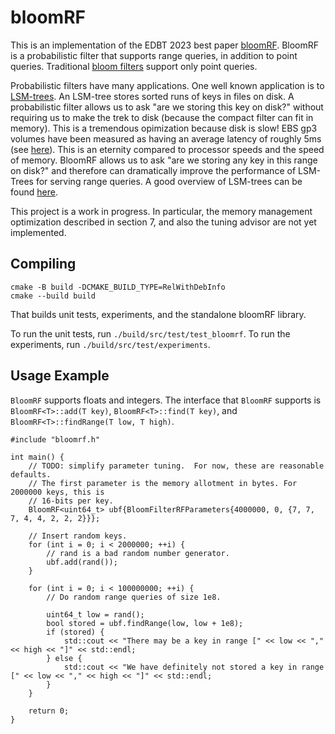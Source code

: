 # bloomRF

This is an implementation of the EDBT 2023 best paper [bloomRF](https://openproceedings.org/2023/conf/edbt/paper-190.pdf).
BloomRF is a probabilistic filter that supports range queries, in addition to point queries.  Traditional
[bloom filters](https://en.wikipedia.org/wiki/Bloom_filter) support only point queries.

Probabilistic filters have many applications.  One well known application is to [LSM-trees](https://www.cs.umb.edu/~poneil/lsmtree.pdf).
An LSM-tree stores sorted runs of keys in files on disk.  A probabilistic filter allows us to ask "are we storing this key on disk?" without requiring us to make the trek to disk (because the compact filter can fit in memory).  This is a tremendous opimization because disk is slow!  EBS gp3 volumes have been measured as having an average latency of roughly 5ms (see [here](https://www.percona.com/blog/performance-of-various-ebs-storage-types-in-aws/)).  This is an eternity compared to processor speeds and the speed of memory. BloomRF allows us to ask "are we storing any key in this range on disk?" and therefore can dramatically improve the performance of LSM-Trees for serving range queries.  A good overview of LSM-trees can be found [here](https://cs-people.bu.edu/mathan/publications/icde23-tutorial.pdf).

This project is a work in progress.  In particular, the memory management optimization described in section 7,
and also the tuning advisor are not yet implemented.

## Compiling

```
cmake -B build -DCMAKE_BUILD_TYPE=RelWithDebInfo
cmake --build build
```

That builds unit tests, experiments, and the standalone bloomRF library.

To run the unit tests, run `./build/src/test/test_bloomrf`.  To run the experiments, run `./build/src/test/experiments`.

## Usage Example

`BloomRF` supports floats and integers.  The interface that `BloomRF` supports is `BloomRF<T>::add(T key)`,
`BloomRF<T>::find(T key)`, and `BloomRF<T>::findRange(T low, T high)`.

```
#include "bloomrf.h"

int main() {
    // TODO: simplify parameter tuning.  For now, these are reasonable defaults.
    // The first parameter is the memory allotment in bytes. For 2000000 keys, this is
    // 16-bits per key.
    BloomRF<uint64_t> ubf{BloomFilterRFParameters{4000000, 0, {7, 7, 7, 4, 4, 2, 2, 2}}};

    // Insert random keys.
    for (int i = 0; i < 2000000; ++i) {
        // rand is a bad random number generator.
        ubf.add(rand());
    }

    for (int i = 0; i < 100000000; ++i) {
        // Do random range queries of size 1e8.

        uint64_t low = rand();
        bool stored = ubf.findRange(low, low + 1e8);
        if (stored) {
            std::cout << "There may be a key in range [" << low << "," << high << "]" << std::endl;
        } else {
            std::cout << "We have definitely not stored a key in range [" << low << "," << high << "]" << std::endl;
        }
    }

    return 0;
}

```